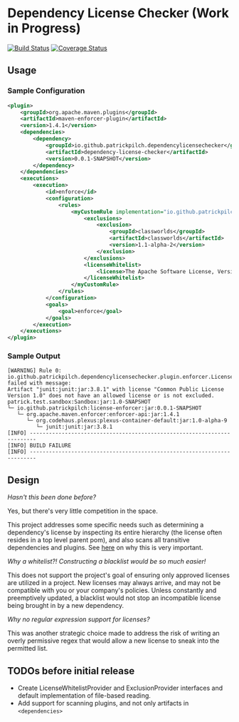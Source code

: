 # Dependency License Checker (Work in Progress)

[![Build Status](https://travis-ci.org/patrickpilch/dependency-license-checker.svg?branch=master)](https://travis-ci.org/patrickpilch/dependency-license-checker)
[![Coverage Status](https://coveralls.io/repos/github/patrickpilch/dependency-license-checker/badge.svg?branch=master)](https://coveralls.io/github/patrickpilch/dependency-license-checker?branch=master)

## Usage

### Sample Configuration

```xml
<plugin>
    <groupId>org.apache.maven.plugins</groupId>
    <artifactId>maven-enforcer-plugin</artifactId>
    <version>1.4.1</version>
    <dependencies>
        <dependency>
            <groupId>io.github.patrickpilch.dependencylicensechecker</groupId>
            <artifactId>dependency-license-checker</artifactId>
            <version>0.0.1-SNAPSHOT</version>
        </dependency>
    </dependencies>
    <executions>
        <execution>
            <id>enforce</id>
            <configuration>
                <rules>
                    <myCustomRule implementation="io.github.patrickpilch.dependencylicensechecker.plugin.enforcer.LicenseEnforcerRule">
                        <exclusions>
                            <exclusion>
                                <groupId>classworlds</groupId>
                                <artifactId>classworlds</artifactId>
                                <version>1.1-alpha-2</version>
                            </exclusion>
                        </exclusions>
                        <licenseWhitelist>
                            <license>The Apache Software License, Version 2.0</license>
                        </licenseWhitelist>
                    </myCustomRule>
                </rules>
            </configuration>
            <goals>
                <goal>enforce</goal>
            </goals>
        </execution>
    </executions>
</plugin>
```

### Sample Output
```
[WARNING] Rule 0: io.github.patrickpilch.dependencylicensechecker.plugin.enforcer.LicenseEnforcerRule failed with message:
Artifact "junit:junit:jar:3.8.1" with license "Common Public License Version 1.0" does not have an allowed license or is not excluded.
patrick.test.sandbox:Sandbox:jar:1.0-SNAPSHOT
└─ io.github.patrickpilch:license-enforcer:jar:0.0.1-SNAPSHOT
   └─ org.apache.maven.enforcer:enforcer-api:jar:1.4.1
      └─ org.codehaus.plexus:plexus-container-default:jar:1.0-alpha-9
         └─ junit:junit:jar:3.8.1
[INFO] ------------------------------------------------------------------------
[INFO] BUILD FAILURE
[INFO] ------------------------------------------------------------------------
```

## Design

_Hasn't this been done before?_

Yes, but there's very little competition in the space.

This project addresses some specific needs such as determining a dependency's license by inspecting its entire hierarchy
(the license often resides in a top level parent pom), and also scans all transitive dependencies and plugins. See
[here](http://www.gnu.org/licenses/gpl-faq.en.html#GPLWrapper) on why this is very important.

_Why a whitelist?! Constructing a blacklist would be so much easier!_

This does not support the project's goal of ensuring only approved licenses are utilized in a project. New licenses may
always arrive, and may not be compatible with you or your company's policies. Unless constantly and preemptively updated,
a blacklist would not stop an incompatible license being brought in by a new dependency.

_Why no regular expression support for licenses?_

This was another strategic choice made to address the risk of writing an overly permissive regex that would allow a new
license to sneak into the permitted list.

## TODOs before initial release
- Create LicenseWhitelistProvider and ExclusionProvider interfaces and default implementation of file-based reading.
- Add support for scanning plugins, and not only artifacts in `<dependencies>`
